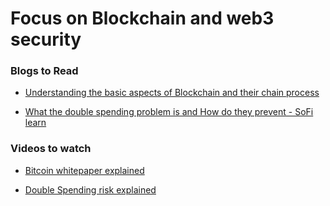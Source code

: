 # Focus on Blockchain and web3 security 

### Blogs to Read

- [ Understanding the basic aspects of Blockchain and their chain process ](https://www.euromoney.com/learning/blockchain-explained/what-is-blockchain)

- [ What the double spending problem is and How do they prevent - SoFi learn ](https://www.sofi.com/learn/content/double-spending/#:~:text=How%20Does%20Bitcoin%20prevent%20Double,are%20added%20to%20the%20blockchain.)
### Videos to watch

- [ Bitcoin whitepaper explained ](https://youtu.be/Dpqtav3oT4k)

- [ Double Spending risk explained ](https://youtu.be/yBwDGby1yZA)
